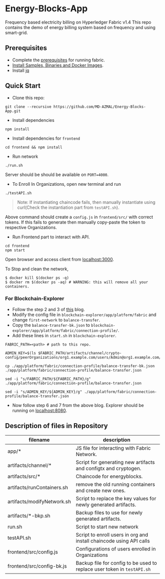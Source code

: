# Energy-Blocks-App
Frequency based electricity billing on Hyperledger Fabric v1.4
This repo contains the demo of energy billing system based on frequency and using smart-grid. 

## Prerequisites
* Complete the [prerequisites](https://hyperledger-fabric.readthedocs.io/en/release-1.4/prereqs.html) for running fabric.
* [Install Samples, Binaries and Docker Images](https://hyperledger-fabric.readthedocs.io/en/release-1.4/install.html).
* Install [jq](https://stedolan.github.io/jq/)

## Quick Start

* Clone this repo:
```
git clone --recursive https://github.com/MD-AZMAL/Energy-Blocks-App.git
```
* Install dependencies
```
npm install
```
* Install dependencies for `frontend`
```
cd frontend && npm install
```
* Run network
```
./run.sh
```
Server should be should be available on `PORT=4000`.
* To Enroll In Organizations, open new terminal and run
```
./testAPI.sh
```
> Note: If instantiating chaincode fails, then manually instantiate using curl(Check the instantiation part from `testAPI.sh`).

Above command should create a `config.js` in `frontend/src/` with correct tokens. If this fails to generate then manually copy-paste the token to respective Organizations.
* Run Frontend part to interact with API.
```
cd frontend
npm start
```
Open browser and access client from [localhost:3000](localhost:3000).

To Stop and clean the network,
```
$ docker kill $(docker ps -q) 
$ docker rm $(docker ps -aq) # WARNING: this will remove all your containers.
```

### For Blockchain-Explorer

* Follow the step 2 and 3 of [this](https://medium.com/@thanawitsupinnapong/setting-up-hyperledger-explorer-on-fabric-5f1f7cda73b3) blog.
* Modify the config file in `blockchain-explorer/app/platform/fabric` and change `first-network` to `balance-transfer`.
* Copy the `balance-transfer-bk.json` to `blockchain-explorer/app/platform/fabric/connection-profile/`.
* Add these lines in `start.sh` in `blockchain-explorer`.
```
FABRIC_PATH=<path> # path to this repo.

ADMIN_KEY=$(ls $FABRIC_PATH/artifacts/channel/crypto-config/peerOrganizations/org1.example.com/users/Admin@org1.example.com/msp/keystore)

cp ./app/platform/fabric/connection-profile/balance-transfer-bk.json ./app/platform/fabric/connection-profile/balance-transfer.json

sed -i "s/FABRIC_PATH/${FABRIC_PATH}/g" ./app/platform/fabric/connection-profile/balance-transfer.json

sed -i "s/ADMIN_KEY/${ADMIN_KEY}/g" ./app/platform/fabric/connection-profile/balance-transfer.json

```
* Now follow step 6 and 7 from the above blog. Explorer should be running on [localhost:8080](localhost:8080).

## Description of files in Repository

filename                           |  description
----------------------------------|------------------------------------------------------------------------------------
app/*                        |  JS file for interacting with Fabric Network.
artifacts/channel/*                   |  Script for generating new artifacts and configtx and cryptogen.
artifacts/src/*                           |  Chaincode for energyblocks.
artifacts/runContainers.sh              | remove the old running containers and create new ones.
artifacts/modifyNetwork.sh            | Script to replace the key values for newly generated artifacts.
artifacts/\*-bkp.sh                 | Backup files to use for newly generated artifacts.
run.sh                            | Script to start new network
testAPI.sh                        | Script to enroll users in org and install chaincode using API calls
frontend/src/config.js         |  Configurations of users enrolled in Organizations
frontend/src/config-bk.js      | Backup file for config to be used to replace user token in `testAPI.sh`

